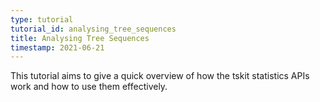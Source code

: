 ```yaml
---
type: tutorial
tutorial_id: analysing_tree_sequences
title: Analysing Tree Sequences
timestamp: 2021-06-21
---
```

This tutorial aims to give a quick overview of how the tskit statistics APIs work and how to use them effectively.